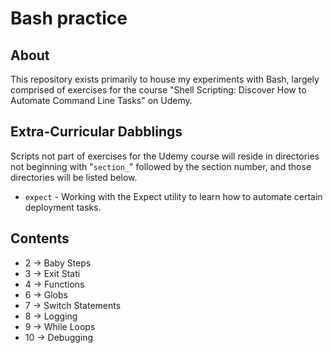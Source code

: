 # Bash practice

## About

This repository exists primarily to house my experiments with Bash, largely comprised of exercises for the course "Shell Scripting: Discover How to Automate Command Line Tasks" on Udemy.

## Extra-Curricular Dabblings

Scripts not part of exercises for the Udemy course will reside in directories not beginning with "`section_`" followed by the section number, and those directories will be listed below.

- `expect` - Working with the Expect utility to learn how to automate certain deployment tasks.

## Contents

- 2 -> Baby Steps
- 3 -> Exit Stati
- 4 -> Functions
- 6 -> Globs
- 7 -> Switch Statements
- 8 -> Logging
- 9 -> While Loops
- 10 -> Debugging
